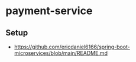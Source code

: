 # payment-service

## Setup

- https://github.com/ericdaniel6166/spring-boot-microservices/blob/main/README.md
